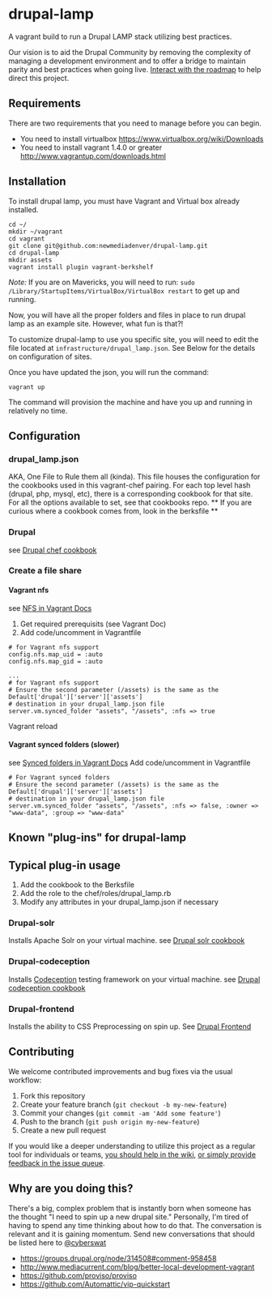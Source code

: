 drupal-lamp
=================

A vagrant build to run a Drupal LAMP stack utilizing best practices.

Our vision is to aid the Drupal Community by removing the complexity of managing a development environment and to offer a bridge to maintain parity and best practices when going live.  [Interact with the roadmap](https://github.com/newmediadenver/drupal-lamp/issues/milestones) to help direct this project.

Requirements
------------
There are two requirements that you need to manage before you can begin.
* You need to install virtualbox https://www.virtualbox.org/wiki/Downloads
* You need to install vagrant 1.4.0 or greater http://www.vagrantup.com/downloads.html

Installation
------------
To install drupal lamp, you must have Vagrant and Virtual box already installed.

```
cd ~/
mkdir ~/vagrant
cd vagrant
git clone git@github.com:newmediadenver/drupal-lamp.git
cd drupal-lamp
mkdir assets
vagrant install plugin vagrant-berkshelf
```
*Note:* If you are on Mavericks, you will need to run: ```sudo /Library/StartupItems/VirtualBox/VirtualBox restart``` to get up and running.

Now, you will have all the proper folders and files in place to run drupal lamp
as an example site. However, what fun is that?!

To customize drupal-lamp to use you specific site, you will need to edit the file
located at ```infrastructure/drupal_lamp.json```. See Below for the details on configuration
of sites.

Once you have updated the json, you will run the command:

```
vagrant up
```

The command will provision the machine and have you up and running in relatively no
time.


Configuration
-------------
### drupal_lamp.json

AKA, One File to Rule them all (kinda). This file houses the configuration for the
cookbooks used in this vagrant-chef pairing. For each top level hash (drupal, php, mysql, etc),
there is a corresponding cookbook for that site. For all the options available to set,
see that cookbooks repo. ** If you are curious where a cookbook comes from, look in the
berksfile **

### Drupal
see [Drupal chef cookbook](http://github.com/newmediadenver/drupal)

### Create a file share

#### Vagrant nfs
see [NFS in Vagrant Docs](https://docs.vagrantup.com/v2/synced-folders/nfs.html)

1. Get required prerequisits (see Vagrant Doc)
2. Add code/uncomment in Vagrantfile
````
# for Vagrant nfs support
config.nfs.map_uid = :auto
config.nfs.map_gid = :auto

...
# for Vagrant nfs support
# Ensure the second parameter (/assets) is the same as the Default['drupal']['server']['assets']
# destination in your drupal_lamp.json file
server.vm.synced_folder "assets", "/assets", :nfs => true
````
Vagrant reload

#### Vagrant synced folders (slower)
see [Synced folders in Vagrant Docs](https://docs.vagrantup.com/v2/synced-folders/basic_usage.html)
Add code/uncomment in Vagrantfile
````
# For Vagrant synced folders
# Ensure the second parameter (/assets) is the same as the Default['drupal']['server']['assets']
# destination in your drupal_lamp.json file
server.vm.synced_folder "assets", "/assets", :nfs => false, :owner => "www-data", :group => "www-data"
````


Known "plug-ins" for drupal-lamp
--------------------------------
## Typical plug-in usage
1. Add the cookbook to the Berksfile
2. Add the role to the chef/roles/drupal_lamp.rb
3. Modify any attributes in your drupal_lamp.json if necessary

### Drupal-solr
Installs Apache Solr on your virtual machine.
see [Drupal solr cookbook](http://github.com/arknoll/drupal)

### Drupal-codeception
Installs [Codeception](http://codeception.com/) testing framework on your virtual machine.
see [Drupal codeception cookbook](http://github.com/arknoll/drupal-codeception)

### Drupal-frontend
Installs the ability to CSS Preprocessing on spin up.
See [Drupal Frontend](http://github.com/timodwhit/drupal-frontend)

Contributing
------------

We welcome contributed improvements and bug fixes via the usual workflow:

1. Fork this repository
2. Create your feature branch (`git checkout -b my-new-feature`)
3. Commit your changes (`git commit -am 'Add some feature'`)
4. Push to the branch (`git push origin my-new-feature`)
5. Create a new pull request


If you would like a deeper understanding to utilize this project as a regular tool for individuals or teams, [you should help in the wiki](https://github.com/newmediadenver/drupal-lamp/wiki/_pages), [or simply provide feedback in the issue queue](https://github.com/newmediadenver/drupal-lamp/issues).
## Why are you doing this? ##
There's a big, complex problem that is instantly born when someone has the thought "I need to spin up a new drupal site."  Personally, I'm tired of having to spend any time thinking about how to do that. The conversation is relevant and it is gaining momentum. Send new conversations that should be listed here to [@cyberswat](https://twitter.com/cyberswat)

* https://groups.drupal.org/node/314508#comment-958458
* http://www.mediacurrent.com/blog/better-local-development-vagrant
* https://github.com/proviso/proviso
* https://github.com/Automattic/vip-quickstart
